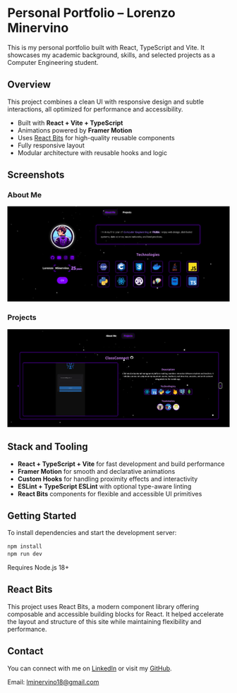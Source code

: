 # Personal Portfolio – Lorenzo Minervino

This is my personal portfolio built with React, TypeScript and Vite. It showcases my academic background, skills, and selected projects as a Computer Engineering student.

## Overview

This project combines a clean UI with responsive design and subtle interactions, all optimized for performance and accessibility.

- Built with **React + Vite + TypeScript**
- Animations powered by **Framer Motion**
- Uses [React Bits](https://reactbits.dev/) for high-quality reusable components
- Fully responsive layout
- Modular architecture with reusable hooks and logic

## Screenshots

### About Me

![About Me](./public/assets/readme/about-me.png)

### Projects

![Projects](./public/assets/readme/projects.png)

## Stack and Tooling

- **React + TypeScript + Vite** for fast development and build performance
- **Framer Motion** for smooth and declarative animations
- **Custom Hooks** for handling proximity effects and interactivity
- **ESLint + TypeScript ESLint** with optional type-aware linting
- **React Bits** components for flexible and accessible UI primitives

## Getting Started

To install dependencies and start the development server:

```bash
npm install
npm run dev
```
Requires Node.js 18+

## React Bits

This project uses React Bits, a modern component library offering composable and accessible building blocks for React. It helped accelerate the layout and structure of this site while maintaining flexibility and performance.

## Contact

You can connect with me on [LinkedIn](https://www.linkedin.com/in/lorenzominervino/) or visit my [GitHub](https://github.com/lminervino18).

Email: lminervino18@gmail.com
